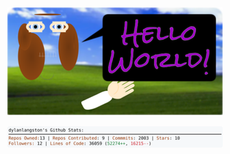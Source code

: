 <!-- 
Version 2.0.36
Built Mon Jun 03 2024 05:06:22 GMT+0000 (Coordinated Universal Time)
-->

<h1 align="center">
  <a href="./src/ReadMe.md" title="Click to View Source">
    <picture width="100%" alt="Dylan">
      <source media="(prefers-color-scheme: dark)" srcset="dylan-dark.svg?version=2.0.36">
      <img src="dylan-light.svg?version=2.0.36" alt="Dylan">
    </picture>
  </a>
</h1>

<div align="center">
  <picture width="100%" alt="Profile Info and Stats">
    <source media="(prefers-color-scheme: dark)" srcset="stats-dark.svg?version=2.0.36">
    <img src="stats-light.svg?version=2.0.36" alt="Profile Info and Stats">
  </picture>
</div>
